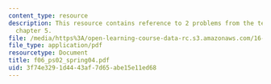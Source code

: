 ```yaml
---
content_type: resource
description: This resource contains reference to 2 problems from the text Anderson
  chapter 5.
file: /media/https%3A/open-learning-course-data-rc.s3.amazonaws.com/16-01-unified-engineering-i-ii-iii-iv-fall-2005-spring-2006/3f74e3291d4443af7d65abe15e11ed68_f06_ps02_spring04.pdf
file_type: application/pdf
resourcetype: Document
title: f06_ps02_spring04.pdf
uid: 3f74e329-1d44-43af-7d65-abe15e11ed68
---
```

